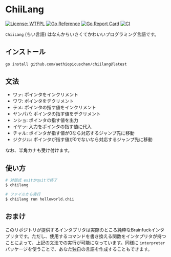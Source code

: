 # ChiiLang

[![License: WTFPL](https://img.shields.io/badge/License-WTFPL-brightgreen?style=flat-square)](/LICENSE)
[![Go Reference](https://pkg.go.dev/badge/github.com/aethiopicuschan/chiilang.svg)](https://pkg.go.dev/github.com/aethiopicuschan/chiilang)
[![Go Report Card](https://goreportcard.com/badge/github.com/aethiopicuschan/chiilang)](https://goreportcard.com/report/github.com/aethiopicuschan/chiilang)
[![CI](https://github.com/aethiopicuschan/chiilang/actions/workflows/ci.yaml/badge.svg)](https://github.com/aethiopicuschan/chiilang/actions/workflows/ci.yaml)

`ChiiLang` (ちい言語) はなんかちいさくてかわいいプログラミング言語です。

## インストール

```sh
go install github.com/aethiopicuschan/chiilang@latest
```

## 文法

- ワァ: ポインタをインクリメント
- ワワ: ポインタをデクリメント
- テメ: ポインタの指す値をインクリメント
- ヤンパパ: ポインタの指す値をデクリメント
- ンショ: ポインタの指す値を出力
- イヤッ: 入力をポインタの指す値に代入
- チャル: ポインタが指す値が0なら対応するジャンプ先に移動
- ジクジル: ポインタが指す値が0でないなら対応するジャンプ先に移動

なお、半角カナも受け付けます。

## 使い方

```sh
# 対話式 exitかquitで終了
$ chiilang

# ファイルから実行
$ chiilang run helloworld.chii
```

## おまけ

このリポジトリが提供するインタプリタは実際のところ純粋なBrainfuckインタプリタです。ただし、使用するコマンドを書き換える関数をインタプリタが持つことによって、上記の文法での実行が可能になっています。同様に `interpreter` パッケージを使うことで、あなた独自の言語を作成することもできます。
